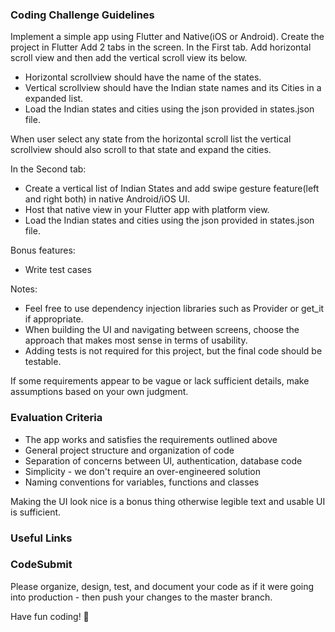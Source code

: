### Coding Challenge Guidelines
Implement a simple app using Flutter and Native(iOS or Android). Create the project in Flutter
Add 2 tabs in the screen.
In the First tab. Add horizontal scroll view and then add the vertical scroll view its below.
- Horizontal scrollview should have the name of the states.
- Vertical scrollview should have the Indian state names and its Cities in a expanded list.
- Load the Indian states and cities using the json provided in states.json file.

When user select any state from the horizontal scroll list the vertical scrollview should also scroll to that state and expand the cities.

In the Second tab:
- Create a vertical list of Indian States and add swipe gesture feature(left and right both) in native Android/iOS UI.
- Host that native view in your Flutter app with platform view.
- Load the Indian states and cities using the json provided in states.json file.

 

Bonus features:
- Write test cases

Notes:
- Feel free to use dependency injection libraries such as Provider or get_it if appropriate.
- When building the UI and navigating between screens, choose the approach that makes most sense in terms of usability.
- Adding tests is not required for this project, but the final code should be testable.

If some requirements appear to be vague or lack sufficient details, make assumptions based on your own judgment.


### Evaluation Criteria
- The app works and satisfies the requirements outlined above
- General project structure and organization of code
- Separation of concerns between UI, authentication, database code
- Simplicity - we don't require an over-engineered solution
- Naming conventions for variables, functions and classes

Making the UI look nice is a bonus thing otherwise legible text and usable UI is sufficient.
### Useful Links


### CodeSubmit

Please organize, design, test, and document your code as if it were
going into production - then push your changes to the master branch.

Have fun coding! 🚀
